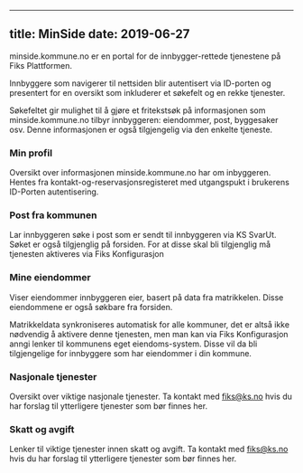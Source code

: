 
---
title: MinSide
date: 2019-06-27
---

minside.kommune.no er en portal for de innbygger-rettede tjenestene på Fiks Plattformen. 

Innbyggere som navigerer til nettsiden blir autentisert via ID-porten og presentert for en oversikt som inkluderer et søkefelt og en rekke tjenester. 

Søkefeltet gir mulighet til å gjøre et fritekstsøk på informasjonen som minside.kommune.no tilbyr innbyggeren: eiendommer, post, byggesaker osv. Denne informasjonen er også tilgjengelig via den enkelte tjeneste.

### Min profil
Oversikt over informasjonen minside.kommune.no har om inbyggeren. Hentes fra kontakt-og-reservasjonsregisteret med utgangspukt i brukerens ID-Porten autentisering.

### Post fra kommunen
Lar innbyggeren søke i post som er sendt til innbyggeren via KS SvarUt. Søket er også tilgjenglig på forsiden. For at disse skal bli tilgjenglig må tjenesten aktiveres via Fiks Konfigurasjon

### Mine eiendommer
Viser eiendommer innbyggeren eier, basert på data fra matrikkelen. Disse eiendommene er også søkbare fra forsiden.

Matrikkeldata synkroniseres automatisk for alle kommuner, det er altså ikke nødvendig å aktivere denne tjenesten, men man kan via Fiks Konfigurasjon anngi lenker til kommunens eget eiendoms-system. Disse vil da bli tilgjengelige for innbyggere som har eiendommer i din kommune.

### Nasjonale tjenester
Oversikt over viktige nasjonale tjenester. Ta kontakt med fiks@ks.no hvis du har forslag til ytterligere tjenester som bør finnes her.

### Skatt og avgift
Lenker til viktige tjenester innen skatt og avgift. Ta kontakt med fiks@ks.no hvis du har forslag til ytterligere tjenester som bør finnes her.

